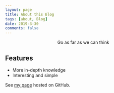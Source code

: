 ```yaml
---
layout: page
title: About this Blog
tags: [about, Blog]
date: 2019-3-30
comments: false
---
```

    
<center>Go as far as we can think</center>

## Features
* More in-depth knowledge
* Interesting and simple


See [my page](http://github.com/amylife) hosted on GitHub.
